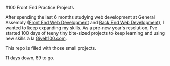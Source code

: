 #100 Front End Practice Projects

After spending the last 6 months studying web development at General Assembly ([Front End Web Development](https://generalassemb.ly/education/front-end-web-development/san-francisco) and [Back End Web Development](https://generalassemb.ly/education/back-end-web-development/san-francisco)), I wanted to keep expanding my skills. As a pre-new year's resolution, I've started 100 days of teeny tiny bite-sized projects to keep learning and using new skills a la [GiveIt100.com](https://giveit100.com/).

This repo is filled with those small projects.

11 days down, 89 to go.